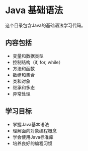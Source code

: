 # Java 基础语法

这个目录包含Java的基础语法学习代码。

## 内容包括

- 变量和数据类型
- 控制结构（if, for, while）
- 方法和函数
- 数组和集合
- 类和对象
- 继承和多态
- 异常处理

## 学习目标

- 掌握Java基本语法
- 理解面向对象编程概念
- 学会使用Java标准库
- 培养良好的编程习惯